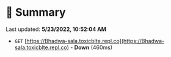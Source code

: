 # 📖 Summary
Last updated: **5/23/2022, 10:52:04 AM**

- `GET` [https://Bhadwa-sala.toxicblte.repl.co](https://Bhadwa-sala.toxicblte.repl.co) - **Down** (460ms)
